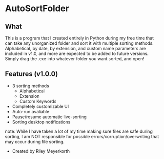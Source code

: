 # AutoSortFolder

## What
This is a program that I created entirely in Python during my free time that can take any unorganized folder and sort it with multiple sorting methods. Alphabetical, by date, by extension, and custom name parameters are included in v1.0, and more are expected to be added to future versions. Simply drag the .exe into whatever folder you want sorted, and open!

## Features (v1.0.0)
- 3 sorting methods
  - Alphabetical
  - Extension
  - Custom Keywords
- Completely customizable UI
- Auto-run avaliable
- Pause/resume automatic live-sorting
- Sorting desktop notifications

note: While I have taken a lot of my time making sure files are safe during sorting, I am NOT responsible for possible errors/corruption/overwriting that may occur during file sorting.
* Created by Riley Meyerkorth
